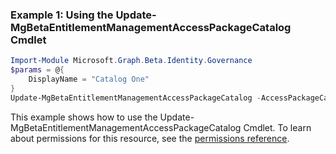 ### Example 1: Using the Update-MgBetaEntitlementManagementAccessPackageCatalog Cmdlet
```powershell
Import-Module Microsoft.Graph.Beta.Identity.Governance
$params = @{
	DisplayName = "Catalog One"
}
Update-MgBetaEntitlementManagementAccessPackageCatalog -AccessPackageCatalogId $accessPackageCatalogId -BodyParameter $params
```
This example shows how to use the Update-MgBetaEntitlementManagementAccessPackageCatalog Cmdlet.
To learn about permissions for this resource, see the [permissions reference](/graph/permissions-reference).
